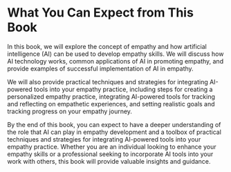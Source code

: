 What You Can Expect from This Book
================================================

In this book, we will explore the concept of empathy and how artificial intelligence (AI) can be used to develop empathy skills. We will discuss how AI technology works, common applications of AI in promoting empathy, and provide examples of successful implementation of AI in empathy.

We will also provide practical techniques and strategies for integrating AI-powered tools into your empathy practice, including steps for creating a personalized empathy practice, integrating AI-powered tools for tracking and reflecting on empathetic experiences, and setting realistic goals and tracking progress on your empathy journey.

By the end of this book, you can expect to have a deeper understanding of the role that AI can play in empathy development and a toolbox of practical techniques and strategies for integrating AI-powered tools into your empathy practice. Whether you are an individual looking to enhance your empathy skills or a professional seeking to incorporate AI tools into your work with others, this book will provide valuable insights and guidance.
